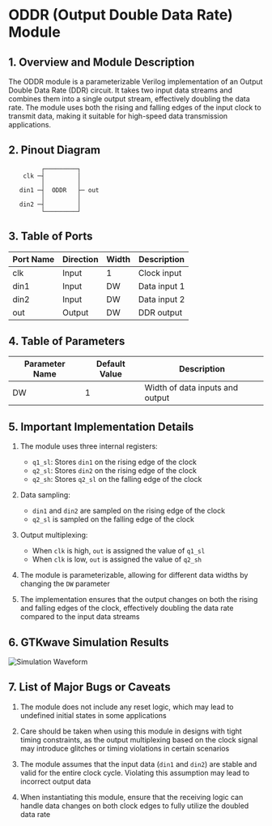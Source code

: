 # ODDR (Output Double Data Rate) Module

## 1. Overview and Module Description

The ODDR module is a parameterizable Verilog implementation of an Output Double Data Rate (DDR) circuit. It takes two input data streams and combines them into a single output stream, effectively doubling the data rate. The module uses both the rising and falling edges of the input clock to transmit data, making it suitable for high-speed data transmission applications.

## 2. Pinout Diagram

```
         ┌─────────┐
    clk ─┤         │
         │         │
   din1 ─┤  ODDR   ├─ out
         │         │
   din2 ─┤         │
         └─────────┘
```

## 3. Table of Ports

| Port Name | Direction | Width    | Description                    |
|-----------|-----------|----------|--------------------------------|
| clk       | Input     | 1        | Clock input                    |
| din1      | Input     | DW       | Data input 1                   |
| din2      | Input     | DW       | Data input 2                   |
| out       | Output    | DW       | DDR output                     |

## 4. Table of Parameters

| Parameter Name | Default Value | Description                     |
|----------------|---------------|---------------------------------|
| DW             | 1             | Width of data inputs and output |

## 5. Important Implementation Details

1. The module uses three internal registers:
   - `q1_sl`: Stores `din1` on the rising edge of the clock
   - `q2_sl`: Stores `din2` on the rising edge of the clock
   - `q2_sh`: Stores `q2_sl` on the falling edge of the clock

2. Data sampling:
   - `din1` and `din2` are sampled on the rising edge of the clock
   - `q2_sl` is sampled on the falling edge of the clock

3. Output multiplexing:
   - When `clk` is high, `out` is assigned the value of `q1_sl`
   - When `clk` is low, `out` is assigned the value of `q2_sh`

4. The module is parameterizable, allowing for different data widths by changing the `DW` parameter

5. The implementation ensures that the output changes on both the rising and falling edges of the clock, effectively doubling the data rate compared to the input data streams

## 6. GTKwave Simulation Results

![Simulation Waveform](https://i.ibb.co/2g0V4mh/Screenshot-2024-08-17-at-6-50-09-AM.png)

## 7. List of Major Bugs or Caveats

1. The module does not include any reset logic, which may lead to undefined initial states in some applications

2. Care should be taken when using this module in designs with tight timing constraints, as the output multiplexing based on the clock signal may introduce glitches or timing violations in certain scenarios

3. The module assumes that the input data (`din1` and `din2`) are stable and valid for the entire clock cycle. Violating this assumption may lead to incorrect output data

4. When instantiating this module, ensure that the receiving logic can handle data changes on both clock edges to fully utilize the doubled data rate